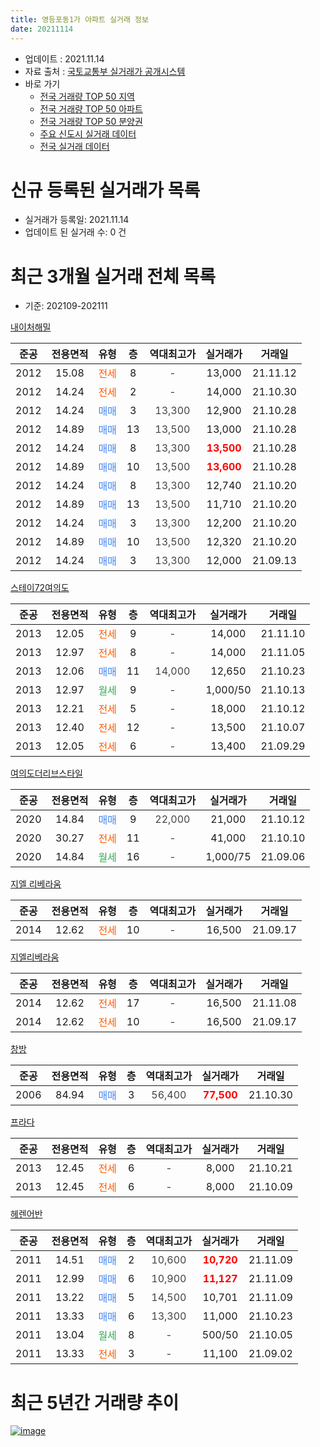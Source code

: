 ```yaml
---
title: 영등포동1가 아파트 실거래 정보
date: 20211114
---
```


* 업데이트 : 2021.11.14
* 자료 출처 : [국토교통부 실거래가 공개시스템](http://rt.molit.go.kr)
* 바로 가기
    * [전국 거래량 TOP 50 지역](https://apt-info.github.io/apt-trade-info/tr)
    * [전국 거래량 TOP 50 아파트](https://apt-info.github.io/apt-trade-info/ta)
    * [전국 거래량 TOP 50 분양권](https://apt-info.github.io/apt-trade-info/tb)
    * [주요 신도시 실거래 데이터](https://apt-info.github.io/apt-trade-info/newtown)
    * [전국 실거래 데이터](https://apt-info.github.io/apt-trade-info/all)



<script async src="https://pagead2.googlesyndication.com/pagead/js/adsbygoogle.js"></script>
<!-- 기본광고 -->
<ins class="adsbygoogle"
     style="display:block"
     data-ad-client="ca-pub-1142216861245946"
     data-ad-slot="4805727019"
     data-ad-format="auto"
     data-full-width-responsive="true"></ins>
<script>
     (adsbygoogle = window.adsbygoogle || []).push({});
</script>


# 신규 등록된 실거래가 목록

* 실거래가 등록일: 2021.11.14
* 업데이트 된 실거래 수: 0 건




<script async src="https://pagead2.googlesyndication.com/pagead/js/adsbygoogle.js"></script>
<!-- 기본광고 -->
<ins class="adsbygoogle"
     style="display:block"
     data-ad-client="ca-pub-1142216861245946"
     data-ad-slot="4805727019"
     data-ad-format="auto"
     data-full-width-responsive="true"></ins>
<script>
     (adsbygoogle = window.adsbygoogle || []).push({});
</script>


# 최근 3개월 실거래 전체 목록
* 기준: 202109-202111


[내이처해밀](https://search.naver.com/search.naver?query=%EB%82%B4%EC%9D%B4%EC%B2%98%ED%95%B4%EB%B0%80)

|준공|전용면적|유형|층|역대최고가|실거래가|거래일|
|:---:|:---:|:---:|:---:|:---:|:---:|:---:|
|2012|15.08|<span style="color:#FF5A00">전세</span>|8|<span style="color:#444444">-</span>|13,000|21.11.12|
|2012|14.24|<span style="color:#FF5A00">전세</span>|2|<span style="color:#444444">-</span>|14,000|21.10.30|
|2012|14.24|<span style="color:#4285F3">매매</span>|3|<span style="color:#444444">13,300</span>|12,900|21.10.28|
|2012|14.89|<span style="color:#4285F3">매매</span>|13|<span style="color:#444444">13,500</span>|13,000|21.10.28|
|2012|14.24|<span style="color:#4285F3">매매</span>|8|<span style="color:#444444">13,300</span>|<b><span style="color:#FF0000">13,500</span></b>|21.10.28|
|2012|14.89|<span style="color:#4285F3">매매</span>|10|<span style="color:#444444">13,500</span>|<b><span style="color:#FF0000">13,600</span></b>|21.10.28|
|2012|14.24|<span style="color:#4285F3">매매</span>|8|<span style="color:#444444">13,300</span>|12,740|21.10.20|
|2012|14.89|<span style="color:#4285F3">매매</span>|13|<span style="color:#444444">13,500</span>|11,710|21.10.20|
|2012|14.24|<span style="color:#4285F3">매매</span>|3|<span style="color:#444444">13,300</span>|12,200|21.10.20|
|2012|14.89|<span style="color:#4285F3">매매</span>|10|<span style="color:#444444">13,500</span>|12,320|21.10.20|
|2012|14.24|<span style="color:#4285F3">매매</span>|3|<span style="color:#444444">13,300</span>|12,000|21.09.13|

[스테이72여의도](https://search.naver.com/search.naver?query=%EC%8A%A4%ED%85%8C%EC%9D%B472%EC%97%AC%EC%9D%98%EB%8F%84)

|준공|전용면적|유형|층|역대최고가|실거래가|거래일|
|:---:|:---:|:---:|:---:|:---:|:---:|:---:|
|2013|12.05|<span style="color:#FF5A00">전세</span>|9|<span style="color:#444444">-</span>|14,000|21.11.10|
|2013|12.97|<span style="color:#FF5A00">전세</span>|8|<span style="color:#444444">-</span>|14,000|21.11.05|
|2013|12.06|<span style="color:#4285F3">매매</span>|11|<span style="color:#444444">14,000</span>|12,650|21.10.23|
|2013|12.97|<span style="color:#34A853">월세</span>|9|<span style="color:#444444">-</span>|1,000/50|21.10.13|
|2013|12.21|<span style="color:#FF5A00">전세</span>|5|<span style="color:#444444">-</span>|18,000|21.10.12|
|2013|12.40|<span style="color:#FF5A00">전세</span>|12|<span style="color:#444444">-</span>|13,500|21.10.07|
|2013|12.05|<span style="color:#FF5A00">전세</span>|6|<span style="color:#444444">-</span>|13,400|21.09.29|

[여의도더리브스타일](https://search.naver.com/search.naver?query=%EC%97%AC%EC%9D%98%EB%8F%84%EB%8D%94%EB%A6%AC%EB%B8%8C%EC%8A%A4%ED%83%80%EC%9D%BC)

|준공|전용면적|유형|층|역대최고가|실거래가|거래일|
|:---:|:---:|:---:|:---:|:---:|:---:|:---:|
|2020|14.84|<span style="color:#4285F3">매매</span>|9|<span style="color:#444444">22,000</span>|21,000|21.10.12|
|2020|30.27|<span style="color:#FF5A00">전세</span>|11|<span style="color:#444444">-</span>|41,000|21.10.10|
|2020|14.84|<span style="color:#34A853">월세</span>|16|<span style="color:#444444">-</span>|1,000/75|21.09.06|

[지엘 리베라움](https://search.naver.com/search.naver?query=%EC%A7%80%EC%97%98+%EB%A6%AC%EB%B2%A0%EB%9D%BC%EC%9B%80)

|준공|전용면적|유형|층|역대최고가|실거래가|거래일|
|:---:|:---:|:---:|:---:|:---:|:---:|:---:|
|2014|12.62|<span style="color:#FF5A00">전세</span>|10|<span style="color:#444444">-</span>|16,500|21.09.17|

[지엘리베라움](https://search.naver.com/search.naver?query=%EC%A7%80%EC%97%98%EB%A6%AC%EB%B2%A0%EB%9D%BC%EC%9B%80)

|준공|전용면적|유형|층|역대최고가|실거래가|거래일|
|:---:|:---:|:---:|:---:|:---:|:---:|:---:|
|2014|12.62|<span style="color:#FF5A00">전세</span>|17|<span style="color:#444444">-</span>|16,500|21.11.08|
|2014|12.62|<span style="color:#FF5A00">전세</span>|10|<span style="color:#444444">-</span>|16,500|21.09.17|

[창방](https://search.naver.com/search.naver?query=%EC%B0%BD%EB%B0%A9)

|준공|전용면적|유형|층|역대최고가|실거래가|거래일|
|:---:|:---:|:---:|:---:|:---:|:---:|:---:|
|2006|84.94|<span style="color:#4285F3">매매</span>|3|<span style="color:#444444">56,400</span>|<b><span style="color:#FF0000">77,500</span></b>|21.10.30|

[프라다](https://search.naver.com/search.naver?query=%ED%94%84%EB%9D%BC%EB%8B%A4)

|준공|전용면적|유형|층|역대최고가|실거래가|거래일|
|:---:|:---:|:---:|:---:|:---:|:---:|:---:|
|2013|12.45|<span style="color:#FF5A00">전세</span>|6|<span style="color:#444444">-</span>|8,000|21.10.21|
|2013|12.45|<span style="color:#FF5A00">전세</span>|6|<span style="color:#444444">-</span>|8,000|21.10.09|

[헤렌어반](https://search.naver.com/search.naver?query=%ED%97%A4%EB%A0%8C%EC%96%B4%EB%B0%98)

|준공|전용면적|유형|층|역대최고가|실거래가|거래일|
|:---:|:---:|:---:|:---:|:---:|:---:|:---:|
|2011|14.51|<span style="color:#4285F3">매매</span>|2|<span style="color:#444444">10,600</span>|<b><span style="color:#FF0000">10,720</span></b>|21.11.09|
|2011|12.99|<span style="color:#4285F3">매매</span>|6|<span style="color:#444444">10,900</span>|<b><span style="color:#FF0000">11,127</span></b>|21.11.09|
|2011|13.22|<span style="color:#4285F3">매매</span>|5|<span style="color:#444444">14,500</span>|10,701|21.11.09|
|2011|13.33|<span style="color:#4285F3">매매</span>|6|<span style="color:#444444">13,300</span>|11,000|21.10.23|
|2011|13.04|<span style="color:#34A853">월세</span>|8|<span style="color:#444444">-</span>|500/50|21.10.05|
|2011|13.33|<span style="color:#FF5A00">전세</span>|3|<span style="color:#444444">-</span>|11,100|21.09.02|



<script async src="https://pagead2.googlesyndication.com/pagead/js/adsbygoogle.js"></script>
<!-- 기본광고 -->
<ins class="adsbygoogle"
     style="display:block"
     data-ad-client="ca-pub-1142216861245946"
     data-ad-slot="4805727019"
     data-ad-format="auto"
     data-full-width-responsive="true"></ins>
<script>
     (adsbygoogle = window.adsbygoogle || []).push({});
</script>


# 최근 5년간 거래량 추이


<div style="width:100%;">
    <canvas id="deal_progress" height="200"></canvas>
</div>

<script>
new Chart(document.getElementById("deal_progress"), {
    type: 'line',
    data: {
        labels: ['16.01','16.02','16.03','16.04','16.05','16.06','16.07','16.08','16.09','16.10','16.11','16.12','17.01','17.02','17.03','17.04','17.05','17.06','17.07','17.08','17.09','17.10','17.11','17.12','18.01','18.02','18.03','18.04','18.05','18.06','18.07','18.08','18.09','18.10','18.11','18.12','19.01','19.02','19.03','19.04','19.05','19.06','19.07','19.08','19.09','19.10','19.11','19.12','20.01','20.02','20.03','20.04','20.05','20.06','20.07','20.08','20.09','20.10','20.11','20.12','21.01','21.02','21.03','21.04','21.05','21.06','21.07','21.08','21.09','21.10','21.11'],
        datasets: [{
            label: '매매/분양권',
            data: [1,3,2,0,7,6,2,4,2,4,5,0,5,12,8,3,14,11,3,1,4,4,3,9,8,4,3,6,4,2,4,14,3,5,4,2,7,5,9,6,5,14,2,6,7,7,5,9,6,2,2,2,6,4,1,4,4,6,10,10,6,3,3,7,6,7,2,1,1,12,3],
            borderColor: "rgba(66, 133, 243, 1)",
            backgroundColor: "rgba(66, 133, 243, 0.05)",
            borderWidth: 1,
            pointRadius: 0,
            fill: false,
            lineTension: 0
        },{
            label: '전/월세',
            data: [12,9,10,5,4,4,5,3,2,5,2,5,10,12,7,9,4,7,7,12,11,7,10,11,8,20,14,13,15,13,11,17,10,12,14,17,16,18,20,20,17,13,15,8,8,13,10,15,20,21,13,11,11,6,12,7,10,13,7,11,11,10,9,8,12,14,12,14,5,8,4],
            borderColor: "rgba(255, 90, 0, 1)",
            backgroundColor: "rgba(255, 90, 0, 0.05)",
            borderWidth: 1,
            pointRadius: 0,
            fill: false,
            lineTension: 0
        },{
            label: '합계',
            data: [13,12,12,5,11,10,7,7,4,9,7,5,15,24,15,12,18,18,10,13,15,11,13,20,16,24,17,19,19,15,15,31,13,17,18,19,23,23,29,26,22,27,17,14,15,20,15,24,26,23,15,13,17,10,13,11,14,19,17,21,17,13,12,15,18,21,14,15,6,20,7],
            borderColor: "rgba(0, 0, 0, 1)",
            backgroundColor: "rgba(0, 0, 0, 0.03)",
            borderWidth: 0.1,
            pointRadius: 0,
            fill: true,
            lineTension: 0
        }
        ]
    },
    options: {
        responsive: true,
        title: {
            display: false
        },
        tooltips: {
            mode: 'index',
            intersect: false
        },
        hover: {
            mode: 'nearest',
            intersect: true
        },
        scales: {
            xAxes: [{
                display: true,
                scaleLabel: {
                    display: true,
                    labelString: '년/월'
                }
            }],
            yAxes: [{
                display: true,
                ticks: {
                    suggestedMin: 0,
                },
                scaleLabel: {
                    display: true,
                    labelString: '실거래 수'
                }
            }]
        }
    }
});

</script>


[![image](https://apt-info.github.io/images/2020-01-03-apt-trade-info/1024x500.png)](https://play.google.com/store/apps/details?id=com.aptinfo.apttradeinfo)

